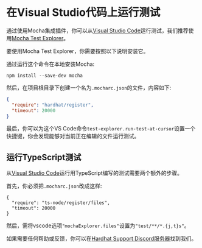 # 在Visual Studio代码上运行测试


通过使用Mocha集成插件，你可以从[Visual Studio Code](https://code.visualstudio.com)运行测试，我们推荐使用[Mocha Test Explorer](https://marketplace.visualstudio.com/items?itemName=hbenl.vscode-mocha-test-adapter)。

要使用Mocha Test Explorer，你需要按照以下说明安装它。

通过运行这个命令在本地安装Mocha:


```
npm install --save-dev mocha
```

然后，在项目根目录下创建一个名为`.mocharc.json`的文件，内容如下:

```json
{
  "require": "hardhat/register",
  "timeout": 20000
}
```

最后，你可以为这个VS Code命令`test-explorer.run-test-at-cursor`设置一个快捷键，你会发现能够对当前正在编辑的文件运行测试。


## 运行TypeScript测试


从[Visual Studio Code](https://code.visualstudio.com)运行用TypeScript编写的测试需要两个额外的步骤。

首先，你必须把`.mocharc.json`改成这样:


```json{2}
{
  "require": "ts-node/register/files",
  "timeout": 20000
}
```

然后，需将vscode选项`"mochaExplorer.files"`设置为`"test/**/*.{j,t}s"`。

如果需要任何帮助或反馈，你可以在[Hardhat Support Discord服务器](https://hardhat.org/discord)找到我们。